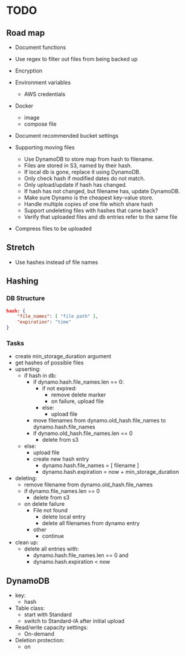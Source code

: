 # TODO

## Road map
- Document functions
- Use regex to filter out files from being backed up
- Encryption
- Environment variables
    - AWS credentials
- Docker
    - image
    - compose file
- Document recommended bucket settings

- Supporting moving files
    - Use DynamoDB to store map from hash to filename.
    - Files are stored in S3, named by their hash.
    - If local db is gone, replace it using DynamoDB.
    - Only check hash if modified dates do not match.
    - Only upload/update if hash has changed.
    - If hash has not changed, but filename has, update DynamoDB.
    - Make sure Dynamo is the cheapest key-value store.
    - Handle multiple copies of one file which share hash
    - Support undeleting files with hashes that came back?
    - Verify that uploaded files and db entries refer to the same file
- Compress files to be uploaded 

## Stretch
- Use hashes instead of file names

## Hashing

### DB Structure

```json
hash: {
    "file_names": [ "file path" ],
    "expiration": "time"
}
```

### Tasks

- create min_storage_duration argument
- get hashes of possible files
- upserting:
    - if hash in db: 
        - if dynamo.hash.file_names.len == 0:
            - if not expired:
                - remove delete marker
                - on failure, upload file
            - else:
                - upload file
        - move filenames from dynamo.old_hash.file_names to dynamo.hash.file_names
        - if dynamo.old_hash.file_names.len == 0
            - delete from s3
    - else:
        - upload file
        - create new hash entry
            - dynamo.hash.file_names = [ filename ]
            - dynamo.hash.expiration = now + min_storage_duration
- deleting:
    - remove filename from dynamo.old_hash.file_names
    - if dynamo.file_names.len == 0
        - delete from s3
    - on delete failure
        - File not found
            - delete local entry
            - delete all filenames from dynamo entry
        - other
            - continue
- clean up: 
    - delete all entries with:
        - dynamo.hash.file_names.len == 0 and 
        - dynamo.hash.expiration < now

## DynamoDB
- key:
    - hash
- Table class:
    - start with Standard
    - switch to Standard-IA after initial upload
- Read/write capacity settings:
    - On-demand
- Deletion protection:
    - on